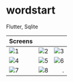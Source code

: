 # wordstart

Flutter, Sqlite


| Screens |  |  |
| :---    |  :---:  |   ---: |
|![1](https://user-images.githubusercontent.com/31903339/199722296-41e8eefe-8748-48e7-abab-bdb959ed04e3.jpeg) | ![2](https://user-images.githubusercontent.com/31903339/199722316-3bd6906a-20b0-42db-ab54-259de4bb18ec.jpeg)   | ![3](https://user-images.githubusercontent.com/31903339/199722321-fcc96746-8f38-41f1-bce6-b6b45b9b6c34.jpeg)  |
|![4](https://user-images.githubusercontent.com/31903339/199722329-143e7f0b-290f-4f96-83ef-0dee41447a5a.jpeg)   | ![5](https://user-images.githubusercontent.com/31903339/199722337-21efce5a-b091-4784-bef5-20d40665b5f4.jpeg)     | ![6](https://user-images.githubusercontent.com/31903339/199722339-bc5ef567-addf-472b-b221-edc3525dd4ee.jpeg)    |
|![7](https://user-images.githubusercontent.com/31903339/199722341-56e996ec-20f4-4077-96aa-90dda6cdc73f.jpeg)    | ![8](https://user-images.githubusercontent.com/31903339/199722335-760cc684-8594-4b8f-9938-37596c568108.jpeg)    | .  |

